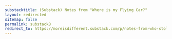 ```yaml
---
substacktitle: (Substack) Notes from "Where is my Flying Car?"
layout: redirected
sitemap: false
permalink: substack8
redirect_to: https://moreisdifferent.substack.com/p/notes-from-who-stole-my-flying-car?r=60fy&utm_campaign=post&utm_medium=web
---
```

